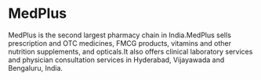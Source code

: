 # MedPlus
 MedPlus is the second largest pharmacy chain in India.MedPlus sells prescription and OTC medicines, FMCG products, vitamins and other nutrition supplements, and opticals.It also offers clinical laboratory services and physician consultation services in Hyderabad, Vijayawada and Bengaluru, India. 
